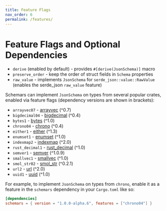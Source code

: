 ```yaml
---
title: Feature Flags
nav_order: 6
permalink: /features/
---
```


# Feature Flags and Optional Dependencies

- `derive` (enabled by default) - provides `#[derive(JsonSchema)]` macro
- `preserve_order` - keep the order of struct fields in `Schema` properties
- `raw_value` - implements `JsonSchema` for `serde_json::value::RawValue` (enables the serde_json `raw_value` feature)

Schemars can implement `JsonSchema` on types from several popular crates, enabled via feature flags (dependency versions are shown in brackets):

- `arrayvec07` - [arrayvec](https://crates.io/crates/arrayvec) (^0.7)
- `bigdecimal04` - [bigdecimal](https://crates.io/crates/bigdecimal) (^0.4)
- `bytes1` - [bytes](https://crates.io/crates/bytes) (^1.0)
- `chrono04` - [chrono](https://crates.io/crates/chrono) (^0.4)
- `either1` - [either](https://crates.io/crates/either) (^1.3)
- `enumset1` - [enumset](https://crates.io/crates/enumset) (^1.0)
- `indexmap2` - [indexmap](https://crates.io/crates/indexmap) (^2.0)
- `rust_decimal1` - [rust_decimal](https://crates.io/crates/rust_decimal) (^1.0)
- `semver1` - [semver](https://crates.io/crates/semver) (^1.0.9)
- `smallvec1` - [smallvec](https://crates.io/crates/smallvec) (^1.0)
- `smol_str02` - [smol_str](https://crates.io/crates/smol_str) (^0.2.1)
- `url2` - [url](https://crates.io/crates/url) (^2.0)
- `uuid1` - [uuid](https://crates.io/crates/uuid) (^1.0)

For example, to implement `JsonSchema` on types from `chrono`, enable it as a feature in the `schemars` dependency in your `Cargo.toml` like so:

```toml
[dependencies]
schemars = { version = "1.0.0-alpha.6", features = ["chrono04"] }
```
